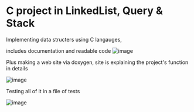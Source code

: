 # C project in LinkedList, Query & Stack

Implementing data structers using C langauges,

includes documentation and readable code
![image](https://user-images.githubusercontent.com/68805670/141066885-3c2433aa-955f-4dca-b614-9d28c1215d59.png)


Plus making a web site via doxygen, site is explaining the project's function in details

![image](https://user-images.githubusercontent.com/68805670/141067088-009730e7-8719-41c9-90c9-867878893bc1.png)


Testing all of it in a file of tests

![image](https://user-images.githubusercontent.com/68805670/141067182-7be6ea76-7bfb-41e8-83dc-8fd121649d11.png)
